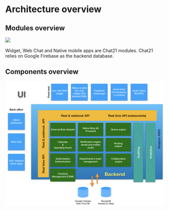 # Architecture overview

## Modules overview

![](../.gitbook/assets/tiledesk-architecture-design.001.jpeg)

Widget, Web Chat and Native mobile apps are Chat21 modules. Chat21 relies on Google Firebase as the backend database. 

## Components overview

![](../.gitbook/assets/image%20%2856%29.png)

